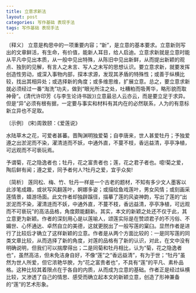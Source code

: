 ```yaml
---
title: 立意求新法
layout: post
categories: 写作基础 表现手法
tags: 写作基础 表现手法
---
```


〔释义〕 立意是构思中的一项重要内容；“新”，是立意的基本要求。立意新则写出的文章鲜活，有生命，有价值，能新人耳目，给人启迪。立意求新就是立意时能从平凡中见出本质，从一般中见出特殊，从陈旧中见出新鲜，从而提出新颖的观点、独到的见解，有言人之未言、写人之未写的思想认识。要立意求新，就要发挥创造性劳动，或深入事物内部，探本求源，发现其矛盾的特殊性；或善于纵横比较，找出其相异处；或选择新的角度；或多维思维，扩展立意。总之，要立意求新就必须经过一番“淘洗”功夫，做到“眼光所注之处，吐糟粕而吸菁华，略形貌而取神骨”。(清代许印芳《与李生论诗书跋》)立意最忌人云亦云，而是要立足于求异。但是“异”必须有根有据，一定要与事实和材料有其内在的必然联系，人为的有意标新立异也不足取。

〔示例〕 (宋)周敦颐：《爱莲说》

水陆草木之花，可爱者甚蕃。晋陶渊明独爱菊；自李唐来，世人甚爱牡丹；予独爱遵之出淤泥而不染，濯清涟而不妖，中通外直，不蔓不枝，香远益清，亭亭净植，可远观而不可亵玩焉。

予谓菊，花之隐逸者也；牡丹，花之富贵者也；莲，花之君子者也。噫!菊之爱，陶后鲜有闻；遵之爱，同予者何人?牡丹之爱，宜乎众矣!

〔简析〕 莲同松、梅、竹、牡丹一样是一个古老的题材，不知有多少文人墨客以此涉笔成趣，或状写风翻莲叶，婀娜多姿；或描绘鱼戏莲叶，男女风情；或刻画采莲情景，嬉游场面。此文作者却独辟蹊径，描摹了莲的风姿神韵，写出了莲的“出淤泥而不染，濯清涟而不妖，中通外直，不蔓不枝，香远益清，亭亭净植，可远观而不可亵玩”的高洁品格，角度颇能翻新。其实，本文的新颖之处还不仅于此，其立意更为新颖。作者的深刻用心是以莲喻人，颂莲实际是在赞颂君子的不污俗、不媚世、心怀通达、卓然自立的美德，这就更脱出了一般写莲的窠臼。显然作者是进行了比较后才确立了这样新颖的立意。作者是从两个方面比较的：一是同写莲的同类文章比较，从而选择了新的角度，对莲的品格有了新的认识，对此，在文中没有明确说明，但我们可以揣摩得出；二是同菊和牡丹相比，认为“菊，花之隐逸者也”，虽然高洁，但未免洁身自好，不像“莲”之“香远益清”，有为于世；“牡丹”虽然为世人所爱，但它浓艳华腴，为“花之富贵者也”，不具有“莲”的平凡、素朴品格。这种比较其着限点在于各自的内质，从而成为立意的基础。作者正是经过纵横比较，又渗透了自己的情思、感受而确立起本文的新颖立意，创造了形神兼备的“莲”的艺术形象。 